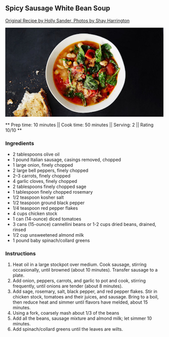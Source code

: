 ## Spicy Sausage White Bean Soup

[Original Recipe by Holly Sander, Photos by Shay Harrington](https://www.bonappetit.com/recipe/spicy-sausage-and-white-bean-soup)

![Picture](../img/sausage_beans_soup.jpg)

** Prep time: 10 minutes || Cook time: 50 minutes || Serving: 2 || Rating 10/10 **

### Ingredients

- 2 tablespoons olive oil
- 1 pound Italian sausage, casings removed, chopped
- 1 large onion, finely chopped
- 2 large bell peppers, finely chopped
- 2–3 carrots, finely chopped
- 4 garlic cloves, finely chopped
- 2 tablespoons finely chopped sage
- 1 tablespoon finely chopped rosemary
- 1/2 teaspoon kosher salt
- 1/2 teaspoon ground black pepper
- 1/4 teaspoon red pepper flakes
- 4 cups chicken stock
- 1 can (14-ounce) diced tomatoes
- 3 cans (15-ounce) cannellini beans or 1-2 cups dried beans, drained, rinsed
- 1/2 cup unsweetened almond milk
- 1 pound baby spinach/collard greens

### Instructions

1. Heat oil in a large stockpot over medium. Cook sausage, stirring occasionally, until browned (about 10 minutes). Transfer sausage to a plate.
2. Add onion, peppers, carrots, and garlic to pot and cook, stirring frequently, until onions are tender (about 8 minutes).
3. Add sage, rosemary, salt, black pepper, and red pepper flakes. Stir in chicken stock, tomatoes and their juices, and sausage. Bring to a boil, then reduce heat and simmer until flavors have melded, about 15 minutes.
4. Using a fork, coarsely mash about 1/3 of the beans 
5. Add all the beans, sausage mixture and almond milk; let simmer 10 minutes.
6. Add spinach/collard greens until the leaves are wilts. 
